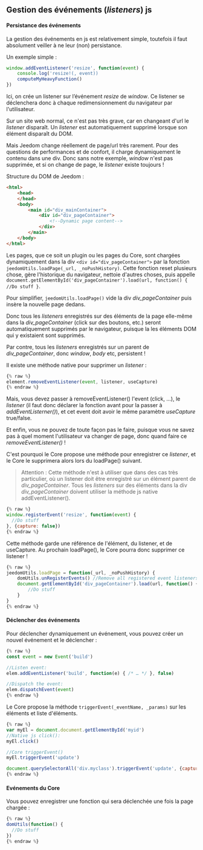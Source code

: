 ## Gestion des événements (*listeners*) js

#### Persistance des événements

La gestion des événements en js est relativement simple, toutefois il faut absolument veiller à ne leur (non) persistance.

Un exemple simple :

````js
window.addEventListener('resize', function(event) {
    console.log('resize!(, event))
    computeMyHeavyFunction()
})
````

Ici, on crée un listener sur l’événement *resize* de *window*. Ce listener se déclenchera donc à chaque redimensionnement du navigateur par l'utilisateur.

Sur un site web normal, ce n'est pas très grave, car en changeant d'url le *listener* disparaît. Un *listener* est automatiquement supprimé lorsque son élément disparaît du DOM.

Mais Jeedom change réellement de page/url très rarement. Pour des questions de performances et de confort, il charge dynamiquement le contenu dans une div. Donc sans notre exemple, *window* n'est pas supprimée, et si on change de page, le *listener* existe toujours !

Structure du DOM de Jeedom :

````html
<html>
    <head>
    </head>
    <body>
        <main id="div_mainContainer">
			<div id="div_pageContainer">
                <!--Dynamic page content-->
            </div>
        </main>
    </body>
</html>
````

Les pages, que ce soit un plugin ou les pages du Core, sont chargées dynamiquement dans la div `<div id="div_pageContainer">` par la fonction `jeedomUtils.loadPage(_url, _noPushHistory)`. Cette fonction reset plusieurs chose, gère l'historique du navigateur, nettoie d'autres choses, puis appelle `document.getElementById('div_pageContainer').load(url, function() { //Do stuff }`.

Pour simplifier, `jeedomUtils.loadPage()` vide la div *div_pageContainer* puis insère la nouvelle page dedans.

Donc tous les *listeners* enregistrés sur des éléments de la page elle-même dans la *div_pageContainer* (click sur des boutons, etc.) seront automatiquement supprimés par le navigateur, puisque la les éléments DOM qui y existaient sont supprimés.

Par contre, tous les *listeners* enregistrés sur un parent de *div_pageContainer*, donc *window*, *body* etc, persistent !

Il existe une méthode native pour supprimer un *listener* :

````js
{% raw %}
element.removeEventListener(event, listener, useCapture)
{% endraw %}
````

Mais, vous devez passer à removeEventListener() l'event (click, ...), le *listener* (il faut donc déclarer la fonction avant pour la passer à *addEventListerner()*), et cet event doit avoir le même paramètre *useCapture* true/false.

Et enfin, vous ne pouvez de toute façon pas le faire, puisque vous ne savez pas à quel moment l'utilisateur va changer de page, donc quand faire ce *removeEventListener()* !

C'est pourquoi le Core propose une méthode pour enregistrer ce *listener*, et le Core le supprimera alors lors du loadPage() suivant.

> Attention : Cette méthode n'est à utiliser que dans des cas très particulier, où un listener doit être enregistré sur un élément parent de *div_pageContainer*. Tous les *listeners* sur des éléments dans la div *div_pageContainer* doivent utiliser la méthode js native addEventListener().

````js
{% raw %}
window.registerEvent('resize', function(event) {
  //Do stuff
}, {capture: false})
{% endraw %}
````

Cette méthode garde une référence de l'élément, du listener, et de useCapture. Au prochain loadPage(), le Core pourra donc supprimer ce listener !

````js
{% raw %}
jeedomUtils.loadPage = function(_url, _noPushHistory) {
    domUtils.unRegisterEvents() //Remove all registered event listeners
    document.getElementById('div_pageContainer').load(url, function() {
        //Do stuff
    }
}
{% endraw %}
````

#### Déclencher des événements

Pour déclencher dynamiquement un événement, vous pouvez créer un nouvel événement et le déclencher :

````js
{% raw %}
const event = new Event('build')

//Listen event:
elem.addEventListener('build', function(e) { /* … */ }, false)

//Dispatch the event:
elem.dispatchEvent(event)
{% endraw %}
````

Le Core propose la méthode `triggerEvent(_eventName, _params)` sur les éléments et liste d'éléments.

````js
{% raw %}
var myEl = document.document.getElementById('myid')
//Native js click():
myEl.click()

//Core triggerEvent()
myEl.triggerEvent('update')

document.querySelectorAll('div.myclass').triggerEvent('update', {capture: false, bubbles: false, detail: 'myclass'})
{% endraw %}
````

#### Evénements du Core

Vous pouvez enregistrer une fonction qui sera déclenchée une fois la page chargée :

````js
{% raw %}
domUtils(function() {
  //Do stuff
})
{% endraw %}
````



